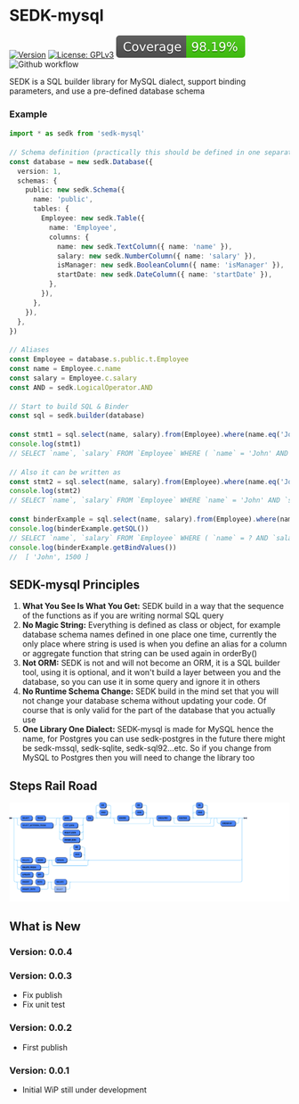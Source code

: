 # SEDK-mysql
[![Version](https://img.shields.io/badge/version-0.0.2-blue.svg)](https://github.com/amerharb/sedk/tree/main)
[![License: GPLv3](https://img.shields.io/badge/License-ISC-blue.svg)](https://opensource.org/licenses/ISC)
![Coverage](https://raw.githubusercontent.com/amerharb/sedk/main/packages/sedk-mysql/badges/coverage.svg)
![Github workflow](https://github.com/amerharb/sedk/actions/workflows/test-lint.yaml/badge.svg?branch=main)

SEDK is a SQL builder library for MySQL dialect, support binding parameters, and use a pre-defined database schema

### Example

```typescript
import * as sedk from 'sedk-mysql'

// Schema definition (practically this should be defined in one separate file for the whole project)
const database = new sedk.Database({
  version: 1,
  schemas: {
    public: new sedk.Schema({
      name: 'public',
      tables: {
        Employee: new sedk.Table({
          name: 'Employee',
          columns: {
            name: new sedk.TextColumn({ name: 'name' }),
            salary: new sedk.NumberColumn({ name: 'salary' }),
            isManager: new sedk.BooleanColumn({ name: 'isManager' }),
            startDate: new sedk.DateColumn({ name: 'startDate' }),
          },
        }),
      },
    }),
  },
})

// Aliases
const Employee = database.s.public.t.Employee
const name = Employee.c.name
const salary = Employee.c.salary
const AND = sedk.LogicalOperator.AND

// Start to build SQL & Binder
const sql = sedk.builder(database)

const stmt1 = sql.select(name, salary).from(Employee).where(name.eq('John'), AND, salary.gt(1500)).getSQL()
console.log(stmt1)
// SELECT `name`, `salary` FROM `Employee` WHERE ( `name` = 'John' AND `salary` > 1500 );

// Also it can be written as
const stmt2 = sql.select(name, salary).from(Employee).where(name.eq('John')).and(salary.gt(1500)).getSQL()
console.log(stmt2)
// SELECT `name`, `salary` FROM `Employee` WHERE `name` = 'John' AND `salary` > 1500;

const binderExample = sql.select(name, salary).from(Employee).where(name.eq$('John'), AND, salary.gt$(1500))
console.log(binderExample.getSQL())
// SELECT `name`, `salary` FROM `Employee` WHERE ( `name` = ? AND `salary` > ? );
console.log(binderExample.getBindValues())
//  [ 'John', 1500 ]
```

## SEDK-mysql Principles
1. **What You See Is What You Get:** SEDK build in a way that the sequence of the functions as if you are writing normal SQL query
2. **No Magic String:** Everything is defined as class or object, for example database schema names defined in one place one time,
currently the only place where string is used is when you define an alias for a column or aggregate function that string can be used again in orderBy()
3. **Not ORM:** SEDK is not and will not become an ORM, it is a SQL builder tool, using it is optional, and it won't build a layer between you and the database, so you can use it in some query and ignore it in others
4. **No Runtime Schema Change:** SEDK build in the mind set that you will not change your database schema without updating your code. Of course that is only valid for the part of the database that you actually use
5. **One Library One Dialect:** SEDK-mysql is made for MySQL hence the name, for Postgres you can use sedk-postgres in the future there might be sedk-mssql, sedk-sqlite, sedk-sql92...etc.
So if you change from MySQL to Postgres then you will need to change the library too

## Steps Rail Road
![SEDK steps](https://raw.githubusercontent.com/amerharb/sedk/main/packages/sedk-mysql/doc/StepsRailRoad.svg)

## What is New

### Version: 0.0.4

### Version: 0.0.3
- Fix publish 
- Fix unit test

### Version: 0.0.2
- First publish

### Version: 0.0.1
- Initial WiP still under development
